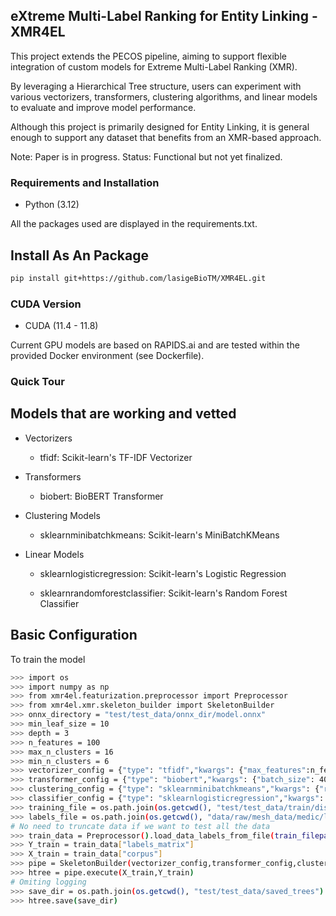 ## eXtreme Multi-Label Ranking for Entity Linking - XMR4EL

This project extends the PECOS pipeline, aiming to support flexible integration of custom models for Extreme Multi-Label Ranking (XMR).

By leveraging a Hierarchical Tree structure, users can experiment with various vectorizers, transformers, clustering algorithms, and linear models to evaluate and improve model performance.

Although this project is primarily designed for Entity Linking, it is general enough to support any dataset that benefits from an XMR-based approach.

Note: Paper is in progress.
Status: Functional but not yet finalized.

### Requirements and Installation

* Python (3.12)

All the packages used are displayed in the requirements.txt.

## Install As An Package

```bash
pip install git+https://github.com/lasigeBioTM/XMR4EL.git
```

### CUDA Version

* CUDA (11.4 - 11.8)

Current GPU models are based on RAPIDS.ai and are tested within the provided Docker environment (see Dockerfile).

### Quick Tour

## Models that are working and vetted

* Vectorizers

    - tfidf: Scikit-learn's TF-IDF Vectorizer

* Transformers

    - biobert: BioBERT Transformer

* Clustering Models

    - sklearnminibatchkmeans: Scikit-learn's MiniBatchKMeans

* Linear Models

    - sklearnlogisticregression: Scikit-learn's Logistic Regression
    
    - sklearnrandomforestclassifier: Scikit-learn's Random Forest Classifier

## Basic Configuration

To train the model

```bash
>>> import os
>>> import numpy as np
>>> from xmr4el.featurization.preprocessor import Preprocessor
>>> from xmr4el.xmr.skeleton_builder import SkeletonBuilder
>>> onnx_directory = "test/test_data/onnx_dir/model.onnx"
>>> min_leaf_size = 10
>>> depth = 3
>>> n_features = 100
>>> max_n_clusters = 16
>>> min_n_clusters = 6
>>> vectorizer_config = {"type": "tfidf","kwargs": {"max_features":n_features}}
>>> transformer_config = {"type": "biobert","kwargs": {"batch_size": 400, "onnx_directory": onnx_directory}}
>>> clustering_config = {"type": "sklearnminibatchkmeans","kwargs": {"random_state": 0,"max_iter": 300}}
>>> classifier_config = {"type": "sklearnlogisticregression","kwargs": {"n_jobs": -1,"random_state": 0,"penalty":"l2","C": 1.0,"solver":"lbfgs","max_iter":1000}}
>>> training_file = os.path.join(os.getcwd(), "test/test_data/train/disease/train_Disease_100.txt")
>>> labels_file = os.path.join(os.getcwd(), "data/raw/mesh_data/medic/labels.txt")
# No need to truncate data if we want to test all the data
>>> train_data = Preprocessor().load_data_labels_from_file(train_filepath=training_file,labels_filepath=labels_file,truncate_data=150)
>>> Y_train = train_data["labels_matrix"]
>>> X_train = train_data["corpus"]
>>> pipe = SkeletonBuilder(vectorizer_config,transformer_config,clustering_config,classifier_config,n_features,max_n_clusters,min_n_clusters,min_leaf_size,depth,dtype=np.float32)
>>> htree = pipe.execute(X_train,Y_train)
# Omiting logging
>>> save_dir = os.path.join(os.getcwd(), "test/test_data/saved_trees")  # Ensure this path is correct and writable
>>> htree.save(save_dir)
```
